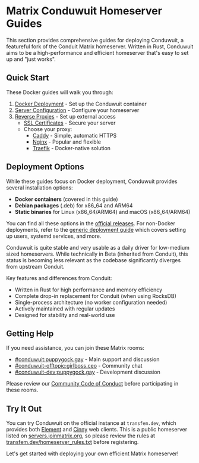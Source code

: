 # Matrix Conduwuit Homeserver Guides

This section provides comprehensive guides for deploying Conduwuit, a featureful fork of the Conduit
Matrix homeserver. Written in Rust, Conduwuit aims to be a high-performance and efficient homeserver
that's easy to set up and "just works".

## Quick Start

These Docker guides will walk you through:

1. [Docker Deployment](docker.md) - Set up the Conduwuit container
2. [Server Configuration](config.md) - Configure your homeserver
3. [Reverse Proxies](reverse-proxies/README.md) - Set up external access
   - [SSL Certificates](reverse-proxies/ssl.md) - Secure your server
   - Choose your proxy:
     - [Caddy](reverse-proxies/caddy.md) - Simple, automatic HTTPS
     - [Nginx](reverse-proxies/nginx.md) - Popular and flexible
     - [Traefik](reverse-proxies/traefik.md) - Docker-native solution

## Deployment Options

While these guides focus on Docker deployment, Conduwuit provides several installation options:

- **Docker containers** (covered in this guide)
- **Debian packages** (.deb) for x86_64 and ARM64
- **Static binaries** for Linux (x86_64/ARM64) and macOS (x86_64/ARM64)

You can find all these options in the [official releases](https://github.com/girlbossceo/conduwuit/releases).
For non-Docker deployments, refer to the [generic deployment guide](https://conduwuit.puppyirl.gay/deploying/generic.html)
which covers setting up users, systemd services, and more.

Conduwuit is quite stable and very usable as a daily driver for low-medium sized homeservers. While
technically in Beta (inherited from Conduit), this status is becoming less relevant as the codebase
significantly diverges from upstream Conduit.

Key features and differences from Conduit:

- Written in Rust for high performance and memory efficiency
- Complete drop-in replacement for Conduit (when using RocksDB)
- Single-process architecture (no worker configuration needed)
- Actively maintained with regular updates
- Designed for stability and real-world use

## Getting Help

If you need assistance, you can join these Matrix rooms:

- [#conduwuit:puppygock.gay](https://matrix.to/#/#conduwuit:puppygock.gay) -
  Main support and discussion
- [#conduwuit-offtopic:girlboss.ceo](https://matrix.to/#/#conduwuit-offtopic:girlboss.ceo) -
  Community chat
- [#conduwuit-dev:puppygock.gay](https://matrix.to/#/#conduwuit-dev:puppygock.gay) -
  Development discussion

Please review our [Community Code of Conduct](https://conduwuit.puppyirl.gay/conduwuit_coc.html)
before participating in these rooms.

## Try It Out

You can try Conduwuit on the official instance at `transfem.dev`, which provides both
[Element](https://element.transfem.dev) and [Cinny](https://cinny.transfem.dev) web clients.
This is a public homeserver listed on [servers.joinmatrix.org](https://servers.joinmatrix.org),
so please review the rules at [transfem.dev/homeserver_rules.txt](https://transfem.dev/homeserver_rules.txt)
before registering.

Let's get started with deploying your own efficient Matrix homeserver!
